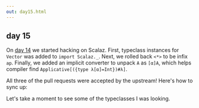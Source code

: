```yaml
---
out: day15.html
---
```


  [day14]: http://eed3si9n.com/learning-scalaz-day14

day 15
------

On [day 14][day14] we started hacking on Scalaz. First, typeclass instances for `Vector` was added to `import Scalaz._`. Next, we rolled back `<*>` to be infix `ap`. Finally, we added an implicit converter to unpack `A` as `[α]A`, which helps compiler find `Applicative[({type λ[α]=Int})#λ]`.

All three of the pull requests were accepted by the upstream! Here's how to sync up:

<div style="clear: both;"
```
\$ git co scalaz-seven
\$ git pull --rebase
```

Let's take a moment to see some of the typeclasses I was looking.
